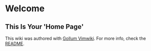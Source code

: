 

# Welcome
## This Is Your 'Home Page'

This wiki was authored with [Gollum Vimwiki][Gollum-Vimwiki].  For more info, check the [README][README].

[README]: README.md
[Gollum-Vimwiki]: Gollum-Vimwiki.md




